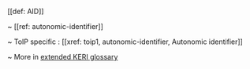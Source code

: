[[def: AID]]

~ [[ref: autonomic-identifier]]

~ ToIP specific : [[xref: toip1, autonomic-identifier, Autonomic identifier]]

~ More in <a href="https://weboftrust.github.io/WOT-terms/docs/glossary/AID">extended KERI glossary</a>
